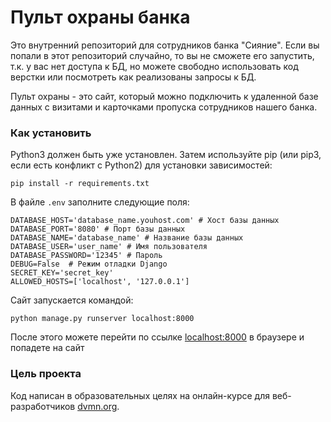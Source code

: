 # Пульт охраны банка

Это внутренний репозиторий для сотрудников банка "Сияние". Если вы попали в этот
репозиторий случайно, то вы не сможете его запустить, т.к. у вас нет доступа к БД,
но можете свободно использовать код верстки или посмотреть как реализованы
запросы к БД.

Пульт охраны - это сайт, который можно подключить к удаленной базе данных с
визитами и карточками пропуска сотрудников нашего банка.

### Как установить

Python3 должен быть уже установлен. Затем используйте pip (или pip3, если есть конфликт с Python2) для установки зависимостей:

```pip install -r requirements.txt```

В файле `.env` заполните следующие поля:
```
DATABASE_HOST='database_name.youhost.com' # Хост базы данных
DATABASE_PORT='8080' # Порт базы данных
DATABASE_NAME='database_name' # Название базы данных
DATABASE_USER='user_name' # Имя пользователя
DATABASE_PASSWORD='12345' # Пароль
DEBUG=False  # Режим отладки Django
SECRET_KEY='secret_key'
ALLOWED_HOSTS=['localhost', '127.0.0.1']
```

Сайт запускается командой:
```
python manage.py runserver localhost:8000
```
После этого можете перейти по ссылке [localhost:8000](http://localhost:8000/) в браузере и попадете на сайт

### Цель проекта

Код написан в образовательных целях на онлайн-курсе для веб-разработчиков [dvmn.org](https://dvmn.org/).